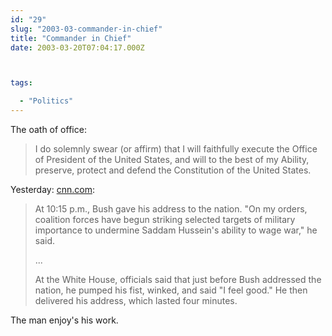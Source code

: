 ```yaml
---
id: "29"
slug: "2003-03-commander-in-chief"
title: "Commander in Chief"
date: 2003-03-20T07:04:17.000Z



tags:

  - "Politics"
---
```

<div class="sqs-html-content">
  <p>The oath of office:</p>
<blockquote cite="http://www.house.gov/Constitution/Constitution.html"><p>I do solemnly swear (or affirm) that I will faithfully execute the Office of President of the United States, and will to the best of my Ability, preserve, protect and defend the Constitution of the United States.</p>
</blockquote>
<p>Yesterday: <a href="http://www.cnn.com/2003/WORLD/meast/03/20/sprj.irq.target.saddam/index.html">cnn.com</a>:</p>
<blockquote cite="http://www.cnn.com/2003/WORLD/meast/03/20/sprj.irq.target.saddam/index.html">
<p>At 10:15 p.m., Bush gave his address to the nation. "On my orders, coalition forces have begun striking selected targets of military importance to undermine Saddam Hussein's ability to wage war," he said.</p>
<p>...</p>
<p>At the White House, officials said that just before Bush addressed the nation, he pumped his fist, winked, and said "I feel good." He then delivered his address, which lasted four minutes.</p>
</blockquote>
<p>The man enjoy's his work.</p>
</div>
